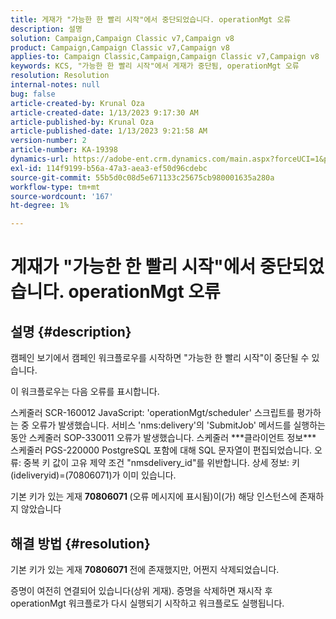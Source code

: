 ```yaml
---
title: 게재가 "가능한 한 빨리 시작"에서 중단되었습니다. operationMgt 오류
description: 설명
solution: Campaign,Campaign Classic v7,Campaign v8
product: Campaign,Campaign Classic v7,Campaign v8
applies-to: Campaign Classic,Campaign,Campaign Classic v7,Campaign v8
keywords: KCS, "가능한 한 빨리 시작"에서 게재가 중단됨, operationMgt 오류
resolution: Resolution
internal-notes: null
bug: false
article-created-by: Krunal Oza
article-created-date: 1/13/2023 9:17:30 AM
article-published-by: Krunal Oza
article-published-date: 1/13/2023 9:21:58 AM
version-number: 2
article-number: KA-19398
dynamics-url: https://adobe-ent.crm.dynamics.com/main.aspx?forceUCI=1&pagetype=entityrecord&etn=knowledgearticle&id=2c80ee16-2393-ed11-aad1-6045bd006793
exl-id: 114f9199-b56a-47a3-aea3-ef50d96cdebc
source-git-commit: 55b5d0c08d5e671133c25675cb980001635a280a
workflow-type: tm+mt
source-wordcount: '167'
ht-degree: 1%

---
```


# 게재가 &quot;가능한 한 빨리 시작&quot;에서 중단되었습니다. operationMgt 오류

## 설명 {#description}


캠페인 보기에서 캠페인 워크플로우를 시작하면 &quot;가능한 한 빨리 시작&quot;이 중단될 수 있습니다.



이 워크플로우는 다음 오류를 표시합니다.

스케줄러 SCR-160012 JavaScript: &#39;operationMgt/scheduler&#39; 스크립트를 평가하는 중 오류가 발생했습니다.
서비스 &#39;nms:delivery&#39;의 &#39;SubmitJob&#39; 메서드를 실행하는 동안 스케줄러 SOP-330011 오류가 발생했습니다.
스케줄러 \*\*\*클라이언트 정보\*\*\* 스케줄러 PGS-220000 PostgreSQL 포함에 대해 SQL 문자열이 편집되었습니다. 오류: 중복 키 값이 고유 제약 조건 &quot;nmsdelivery_id&quot;를 위반합니다. 상세 정보: 키(ideliveryid)=(70806071)가 이미 있습니다.

기본 키가 있는 게재 <b>70806071 </b>(오류 메시지에 표시됨)이(가) 해당 인스턴스에 존재하지 않았습니다


## 해결 방법 {#resolution}


기본 키가 있는 게재 <b>70806071 </b>전에 존재했지만, 어쩐지 삭제되었습니다.

증명이 여전히 연결되어 있습니다(상위 게재). 증명을 삭제하면 재시작 후 operationMgt 워크플로가 다시 실행되기 시작하고 워크플로도 실행됩니다.
